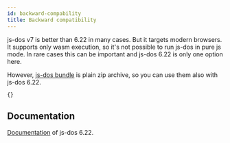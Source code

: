 ```yaml
---
id: backward-compability 
title: Backward compatibility
---
```


js-dos v7 is better than 6.22 in many cases. But it targets modern browsers.
It supports only wasm execution, so it's not possible to run js-dos in pure js mode.
In rare cases this can be important and js-dos 6.22 is only one option here.

However, [js-dos bundle](overview.md#js-dos-bundle) is plain zip archive, so you can 
use them also with js-dos 6.22.

```html title="examples/dos-6.22.html"
{}
```

## Documentation

[Documentation](https://js-dos.com/index_6.22.html) of js-dos 6.22.